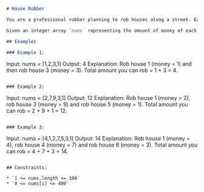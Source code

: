```markdown
# House Robber

You are a professional robber planning to rob houses along a street. Each house has a certain amount of money stashed, the only constraint stopping you from robbing each of them is that adjacent houses have security systems connected and it will automatically contact the police if two adjacent houses were broken into on the same night.

Given an integer array `nums` representing the amount of money of each house, return the maximum amount of money you can rob tonight without alerting the police.

## Examples

### Example 1:

```
Input: nums = [1,2,3,1]
Output: 4
Explanation: Rob house 1 (money = 1) and then rob house 3 (money = 3). Total amount you can rob = 1 + 3 = 4.
```

### Example 2:

```
Input: nums = [2,7,9,3,1]
Output: 12
Explanation: Rob house 1 (money = 2), rob house 3 (money = 9) and rob house 5 (money = 1). Total amount you can rob = 2 + 9 + 1 = 12.
```

### Example 3:

```
Input: nums = [4,1,2,7,5,3,1]
Output: 14
Explanation: Rob house 1 (money = 4), rob house 4 (money = 7) and rob house 6 (money = 3). Total amount you can rob = 4 + 7 + 3 = 14.
```

## Constraints:

* `1 <= nums.length <= 100`
* `0 <= nums[i] <= 400`
```
